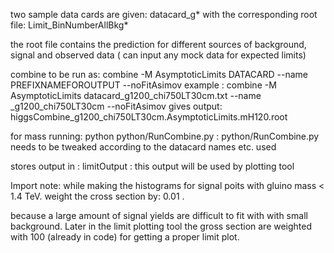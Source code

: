 
two sample data cards are given: datacard_g*
with the corresponding root file: Limit_BinNumberAllBkg*

the root file contains the prediction for different sources of background, signal and observed data ( can input any mock data for expected limits)


combine to be run as:
combine -M AsymptoticLimits DATACARD --name PREFIXNAMEFOROUTPUT  --noFitAsimov
example : combine -M AsymptoticLimits datacard_g1200_chi750LT30cm.txt --name _g1200_chi750LT30cm  --noFitAsimov
gives output: higgsCombine_g1200_chi750LT30cm.AsymptoticLimits.mH120.root

for mass running: python python/RunCombine.py : python/RunCombine.py needs to be tweaked according to the datacard names etc. used

stores output in : limitOutput : this output will be used by plotting tool 



Import note: while making the histograms for signal poits with gluino mass < 1.4 TeV.  weight the cross section by: 0.01 .

because a large amount of signal yields are difficult to fit with with small background. Later in the limit plotting tool the gross section are weighted with 100 (already in code) for getting a proper limit plot.

